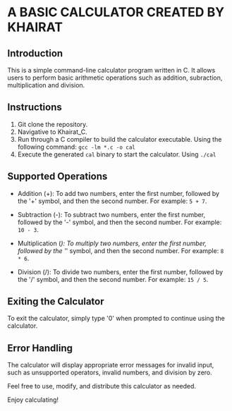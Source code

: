 # A BASIC CALCULATOR CREATED BY KHAIRAT

## Introduction
This is a simple command-line calculator program written in C. It  allows users to perform basic arithmetic operations such as addition, subraction, multiplication and division.

## Instructions

1. Git clone the repository.
2. Navigative to Khairat_C.
3. Run through a C compiler to build the calculator executable. Using the following command: ```gcc -lm *.c -o cal```
4. Execute the generated `cal` binary to start the calculator. Using ```./cal```

## Supported Operations

- Addition (+): To add two numbers, enter the first number, followed by the '+' symbol, and then the second number. For example: `5 + 7`.

- Subtraction (-): To subtract two numbers, enter the first number, followed by the '-' symbol, and then the second number. For example: `10 - 3`.

- Multiplication (*): To multiply two numbers, enter the first number, followed by the '*' symbol, and then the second number. For example: `8 * 6`.

- Division (/): To divide two numbers, enter the first number, followed by the '/' symbol, and then the second number. For example: `15 / 5`.

## Exiting the Calculator
To exit the calculator, simply type '0' when prompted to continue using the calculator.

## Error Handling
The calculator will display appropriate error messages for invalid input, such as unsupported operators, invalid numbers, and division by zero.

Feel free to use, modify, and distribute this calculator as needed.

Enjoy calculating!
